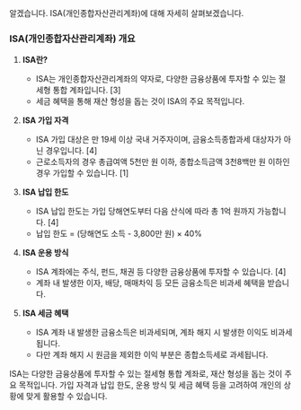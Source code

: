 알겠습니다. ISA(개인종합자산관리계좌)에 대해 자세히 살펴보겠습니다.

### ISA(개인종합자산관리계좌) 개요

1. **ISA란?**
   - ISA는 개인종합자산관리계좌의 약자로, 다양한 금융상품에 투자할 수 있는 절세형 통합 계좌입니다. [3]
   - 세금 혜택을 통해 재산 형성을 돕는 것이 ISA의 주요 목적입니다.

2. **ISA 가입 자격**
   - ISA 가입 대상은 만 19세 이상 국내 거주자이며, 금융소득종합과세 대상자가 아닌 경우입니다. [4]
   - 근로소득자의 경우 총급여액 5천만 원 이하, 종합소득금액 3천8백만 원 이하인 경우 가입할 수 있습니다. [1]

3. **ISA 납입 한도**
   - ISA 납입 한도는 가입 당해연도부터 다음 산식에 따라 총 1억 원까지 가능합니다. [4]
   - 납입 한도 = (당해연도 소득 - 3,800만 원) × 40%

4. **ISA 운용 방식**
   - ISA 계좌에는 주식, 펀드, 채권 등 다양한 금융상품에 투자할 수 있습니다. [4]
   - 계좌 내 발생한 이자, 배당, 매매차익 등 모든 금융소득은 비과세 혜택을 받습니다.

5. **ISA 세금 혜택**
   - ISA 계좌 내 발생한 금융소득은 비과세되며, 계좌 해지 시 발생한 이익도 비과세됩니다.
   - 다만 계좌 해지 시 원금을 제외한 이익 부분은 종합소득세로 과세됩니다.

ISA는 다양한 금융상품에 투자할 수 있는 절세형 통합 계좌로, 재산 형성을 돕는 것이 주요 목적입니다. 가입 자격과 납입 한도, 운용 방식 및 세금 혜택 등을 고려하여 개인의 상황에 맞게 활용할 수 있습니다. 